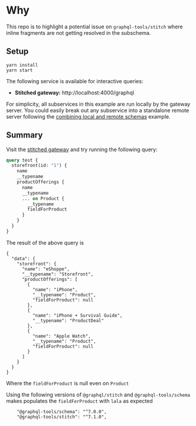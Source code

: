 # Why

This repo is to highlight a potential issue on `graphql-tools/stitch` where inline fragments are not getting resolved in the subschema.

## Setup

```shell
yarn install
yarn start
```

The following service is available for interactive queries:

- **Stitched gateway:** http://localhost:4000/graphql

For simplicity, all subservices in this example are run locally by the gateway server. You could easily break out any subservice into a standalone remote server following the [combining local and remote schemas](../combining-local-and-remote-schemas) example.

## Summary

Visit the [stitched gateway](http://localhost:4000/graphql) and try running the following query:

```graphql
query test {
  storefront(id: "1") {
    name
    __typename
    productOfferings {
      name
      __typename
      ... on Product {
        __typename
        fieldForProduct
      }
    }
  }
}
```

The result of the above query is

```
{
  "data": {
    "storefront": {
      "name": "eShoppe",
      "__typename": "Storefront",
      "productOfferings": [
        {
          "name": "iPhone",
          "__typename": "Product",
          "fieldForProduct": null
        },
        {
          "name": "iPhone + Survival Guide",
          "__typename": "ProductDeal"
        },
        {
          "name": "Apple Watch",
          "__typename": "Product",
          "fieldForProduct": null
        }
      ]
    }
  }
}
```

Where the `fieldForProduct` is null even on `Product`

Using the following versions of `@graphql/stitch` and `@graphql-tools/schema` makes populates the `fieldForProduct` with `lala` as expected

```
    "@graphql-tools/schema": "^7.0.0",
    "@graphql-tools/stitch": "^7.1.0",
```
